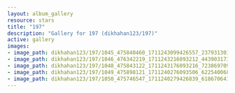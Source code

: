 ```yaml
---
layout: album_gallery
resource: stars
title: "197"
description: "Gallery for 197 (dikhahan123/197)"
active: gallery
images:
- image_path: dikhahan123/197/1045_475840460_1711243099426557_237931301113305196_n.jpg
- image_path: dikhahan123/197/1046_476342219_1711243216093212_4439031731165140315_n.jpg
- image_path: dikhahan123/197/1048_475843122_1711243176093216_7238697094736311774_n.jpg
- image_path: dikhahan123/197/1049_475898121_1711240276093506_6225400684489600324_n.jpg
- image_path: dikhahan123/197/1050_475746547_1711240279426839_6186706419383884965_n.jpg
---
```

